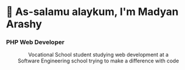 # 👋 As-salamu alaykum, I'm Madyan Arashy
### PHP Web Developer
<p align="center">
Vocational School student studying web development at a  <br>
Software Engineering school trying to make a difference with code
</p>

